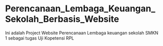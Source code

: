 # Perencanaan_Lembaga_Keuangan_Sekolah_Berbasis_Website
Ini adalah Project Website Perencanaan Lembaga keuangan sekolah SMKN 1 sebagai tugas Uji Kopetensi RPL
